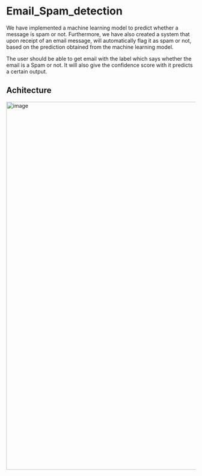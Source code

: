 # Email_Spam_detection

We have implemented a machine learning model to predict whether a message is spam or not. Furthermore, we have also created a system that upon receipt of an email message, will automatically flag it as spam or not, based on the prediction obtained from the machine learning model.

The user should be able to get email with the label which says whether the email is a Spam or not. It will also give the confidence score with it predicts a certain output.

## Achitecture

<img width="977" alt="image" src="https://user-images.githubusercontent.com/58876667/212477821-84719272-fb0e-4dec-9c38-d6caed34f6a6.png">
